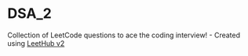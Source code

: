 # DSA_2
Collection of LeetCode questions to ace the coding interview! - Created using [LeetHub v2](https://github.com/arunbhardwaj/LeetHub-2.0)
